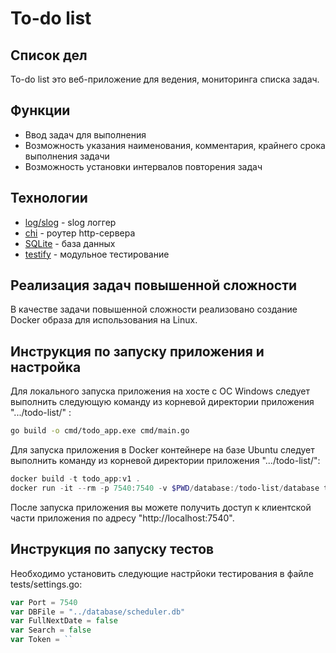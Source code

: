 # To-do list
## Список дел

To-do list это веб-приложение для ведения, мониторинга списка задач.

## Функции

- Ввод задач для выполнения
- Возможность указания наименования, комментария, крайнего срока выполнения задачи
- Возможность установки интервалов повторения задач

## Технологии

- [log/slog] - slog логгер
- [chi] - роутер http-сервера
- [SQLite] - база данных
- [testify] - модульное тестирование

## Реализация задач повышенной сложности

В качестве задачи повышенной сложности реализовано создание Docker образа для использования на Linux.

## Инструкция по запуску приложения и настройка

Для локального запуска приложения на хосте с ОС Windows следует выполнить следующую команду из корневой директории приложения ".../todo-list/" :
```sh
go build -o cmd/todo_app.exe cmd/main.go
```

Для запуска приложения в Docker контейнере на базе Ubuntu следует выполнить команду из корневой директории приложения ".../todo-list/":
```ps1
docker build -t todo_app:v1 .
docker run -it --rm -p 7540:7540 -v $PWD/database:/todo-list/database todo_app:v1
```
После запуска приложения вы можете получить доступ к клиентской части приложения по адресу "http://localhost:7540".

## Инструкция по запуску тестов
Необходимо установить следующие настрйоки тестирования в файле tests/settings.go:
```go
var Port = 7540
var DBFile = "../database/scheduler.db"
var FullNextDate = false
var Search = false
var Token = ``
```

   [log/slog]: <https://pkg.go.dev/log/slog@go1.23.1>
   [chi]: <https://github.com/go-chi/chi>
   [sqlite]: <https://www.sqlite.org>
   [testify]: <https://github.com/stretchr/testify>
   

